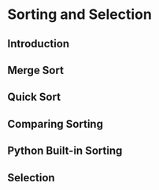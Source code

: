 # Sorting and Selection

## Introduction

## Merge Sort

## Quick Sort

## Comparing Sorting

## Python Built-in Sorting

## Selection